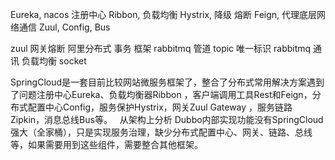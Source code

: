 Eureka, nacos 注册中心
Ribbon, 负载均衡
Hystrix, 降级 熔断
Feign, 代理底层网络通信
Zuul, 
Config, 
Bus

zuul 网关熔断
阿里分布式 事务 框架
rabbitmq  管道 topic
唯一标识
rabbitmq 通讯 负载均衡 socket


SpringCloud是一套目前比较网站微服务框架了，整合了分布式常用解决方案遇到了问题注册中心Eureka、负载均衡器Ribbon ，客户端调用工具Rest和Feign，分布式配置中心Config，服务保护Hystrix，网关Zuul Gateway ，服务链路Zipkin，消息总线Bus等。
 
从架构上分析
Dubbo内部实现功能没有SpringCloud强大（全家桶），只是实现服务治理，缺少分布式配置中心、网关、链路、总线等，如果需要用到这些组件，需要整合其他框架。

